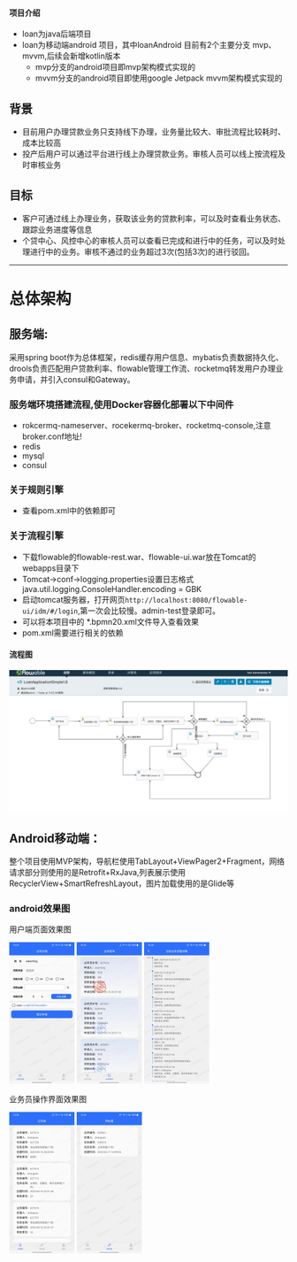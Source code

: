 #### 项目介绍

- loan为java后端项目
- loan为移动端android 项目，其中loanAndroid 目前有2个主要分支 mvp、mvvm,后续会新增kotlin版本
  - mvp分支的android项目即mvp架构模式实现的
  - mvvm分支的android项目即使用google Jetpack mvvm架构模式实现的



## 背景

- 目前用户办理贷款业务只支持线下办理，业务量比较大、审批流程比较耗时、成本比较高
- 投产后用户可以通过平台进行线上办理贷款业务。审核人员可以线上按流程及时审核业务

## 目标
- 客户可通过线上办理业务，获取该业务的贷款利率，可以及时查看业务状态、跟踪业务进度等信息
- 个贷中心、风控中心的审核人员可以查看已完成和进行中的任务，可以及时处理进行中的业务。审核不通过的业务超过3次(包括3次)的进行驳回。
---
# 总体架构

## 服务端:
采用spring boot作为总体框架，redis缓存用户信息、mybatis负责数据持久化、
drools负责匹配用户贷款利率、flowable管理工作流、rocketmq转发用户办理业务申请，并引入consul和Gateway。
### 服务端环境搭建流程,使用Docker容器化部署以下中间件
- rokcermq-nameserver、rocekermq-broker、rocketmq-console,注意broker.conf地址!
- redis
- mysql
- consul
### 关于规则引擎
- 查看pom.xml中的依赖即可
### 关于流程引擎
- 下载flowable的flowable-rest.war、flowable-ui.war放在Tomcat的webapps目录下
- Tomcat->conf->logging.properties设置日志格式java.util.logging.ConsoleHandler.encoding = GBK
- 启动tomcat服务器，打开网页`http://localhost:8080/flowable-ui/idm/#/login`,第一次会比较慢。admin-test登录即可。
- 可以将本项目中的 *.bpmn20.xml文件导入查看效果
- pom.xml需要进行相关的依赖

#### 流程图
![image](img/flowable.png)

## Android移动端：
整个项目使用MVP架构，导航栏使用TabLayout+ViewPager2+Fragment，网络请求部分则使用的是Retrofit+RxJava,列表展示使用RecyclerView+SmartRefreshLayout，图片加载使用的是Glide等

### android效果图

用户端页面效果图

<img src="img/user_bus.jpg" alt="image" style="zoom:25%;" />

<img src="img/user_query.jpg" alt="image" style="zoom:25%;" />

<img src="img/user_detail.jpg" alt="image" style="zoom:25%;" />

业务员操作界面效果图

<img src="img/customer_his.jpg" alt="image" style="zoom:25%;" />

<img src="img/customer_cur.jpg" alt="image" style="zoom:25%;" />





